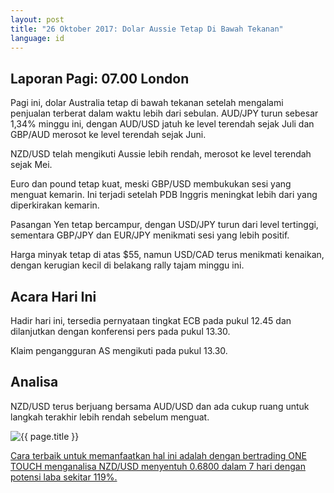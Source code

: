 ```yaml
---
layout: post
title: "26 Oktober 2017: Dolar Aussie Tetap Di Bawah Tekanan"
language: id
---
```

## Laporan Pagi: 07.00 London

Pagi ini, dolar Australia tetap di bawah tekanan setelah mengalami penjualan terberat dalam waktu lebih dari sebulan. AUD/JPY turun sebesar 1,34% minggu ini, dengan AUD/USD jatuh ke level terendah sejak Juli dan GBP/AUD merosot ke level terendah sejak Juni.

NZD/USD telah mengikuti Aussie lebih rendah, merosot ke level terendah sejak Mei.

Euro dan pound tetap kuat, meski GBP/USD membukukan sesi yang menguat kemarin. Ini terjadi setelah PDB Inggris meningkat lebih dari yang diperkirakan kemarin.

Pasangan Yen tetap bercampur, dengan USD/JPY turun dari level tertinggi, sementara GBP/JPY dan EUR/JPY menikmati sesi yang lebih positif.

Harga minyak tetap di atas $55, namun USD/CAD terus menikmati kenaikan, dengan kerugian kecil di belakang rally tajam minggu ini.

## Acara Hari Ini

Hadir hari ini, tersedia pernyataan tingkat ECB pada pukul 12.45 dan dilanjutkan dengan konferensi pers pada pukul 13.30.

Klaim pengangguran AS mengikuti pada pukul 13.30.

## Analisa

NZD/USD terus berjuang bersama AUD/USD dan ada cukup ruang untuk langkah terakhir lebih rendah sebelum menguat.

<img src="{{ site.url }}/images/oct/id-26-oct-17.png" alt="{{ page.title }}" title="{{ page.title }}">

<a href="%LINK%%?currency=USD& market=forex&underlying=frxNZDUSD&formname=touchnotouch&duration_amount=7&duration_units=d&amount=10&amount_type=payout&expiry_type=duration&barrier=0.6800" target="_blank">Cara terbaik untuk memanfaatkan hal ini adalah dengan bertrading ONE TOUCH menganalisa NZD/USD menyentuh 0.6800 dalam 7 hari dengan potensi laba sekitar 119%.</a>